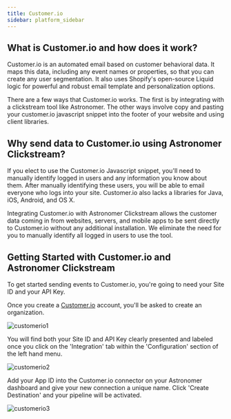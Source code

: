 ```yaml
---
title: Customer.io
sidebar: platform_sidebar
---
```


## What is Customer.io and how does it work?

Customer.io is an automated email based on customer behavioral data. It maps this data, including any event names or properties, so that you can create any user segmentation. It also uses Shopify's open-source Liquid logic for powerful and robust email template and personalization options. 

There are a few ways that Customer.io works. The first is by integrating with a clickstream tool like Astronomer. The other ways involve copy and pasting your customer.io javascript snippet into the footer of your website and using client libraries. 

## Why send data to Customer.io using Astronomer Clickstream?

If you elect to use the Customer.io Javascript snippet, you'll need to manually identify logged in users and any information you know about them. After manually identifying these users, you will be able to email everyone who logs into your site. Customer.io also lacks a libraries for Java, iOS, Android, and OS X.

Integrating Customer.io with Astronomer Clickstream allows the customer data coming in from websites, servers, and mobile apps to be sent directly to Customer.io without any additional installation. We eliminate the need for you to manually identify all logged in users to use the tool.

## Getting Started with Customer.io and Astronomer Clickstream

To get started sending events to Customer.io, you're going to need your Site ID and your API Key.

Once you create a [Customer.io](customer.io) account, you'll be asked to create an organization.

![customerio1](/1.0/assets/img/guides/streaming/clickstream/customerio/customerio1.png)

You will find both your Site ID and API Key clearly presented and labeled once you click on the 'Integration' tab within the 'Configuration' section of the left hand menu.

![customerio2](/1.0/assets/img/guides/streaming/clickstream/customerio/customerio2.png)

Add your App ID into the Customer.io connector on your Astronomer dashboard and give your new connection a unique name. Click 'Create Destination' and your pipeline will be activated.

![customerio3](/1.0/assets/img/guides/streaming/clickstream/customerio/customerio3.gif)
